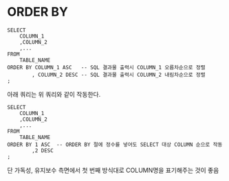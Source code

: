 # **ORDER BY**

```
SELECT 
    COLUMN_1    
    ,COLUMN_2   
    ,...
FROM
    TABLE_NAME 
ORDER BY COLUMN_1 ASC   -- SQL 결과물 출력시 COLUMN_1 오름차순으로 정렬
        , COLUMN_2 DESC -- SQL 결과물 출력시 COLUMN_2 내림차순으로 정렬
;               
```

아래 쿼리는 위 쿼리와 같이 작동한다.

```
SELECT 
    COLUMN_1    
    ,COLUMN_2   
    ,...
FROM
    TABLE_NAME 
ORDER BY 1 ASC  -- ORDER BY 절에 정수를 넣어도 SELECT 대상 COLUMN 순으로 작동
        ,2 DESC 
;               
```

단 가독성, 유지보수 측면에서 첫 번째 방식대로 COLUMN명을 표기해주는 것이 좋음